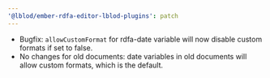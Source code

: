 ```yaml
---
'@lblod/ember-rdfa-editor-lblod-plugins': patch
---
```


- Bugfix: `allowCustomFormat` for rdfa-date variable will now disable custom formats if set to false.
- No changes for old documents: date variables in old documents will allow custom formats, which is the default.